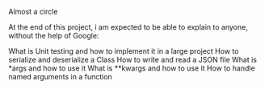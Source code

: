 Almost a circle

At the end of this project, i am expected to be able to explain to anyone, without the help of Google:

What is Unit testing and how to implement it in a large project
How to serialize and deserialize a Class
How to write and read a JSON file
What is *args and how to use it
What is **kwargs and how to use it
How to handle named arguments in a function
